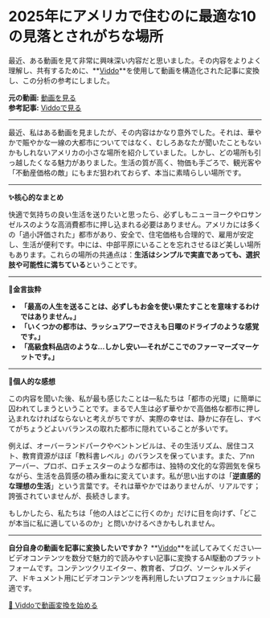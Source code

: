 # 2025年にアメリカで住むのに最適な10の見落とされがちな場所

最近、ある動画を見て非常に興味深い内容だと思いました。その内容をよりよく理解し、共有するために、**[Viddo](https://viddo.pro/)**を使用して動画を構造化された記事に変換し、この分析の参考にしました。

**元の動画:** [動画を見る](https://www.youtube.com/watch?v=Idl-FA_GMmM)  
**参考記事:** [Viddoで見る](https://viddo.pro/zh/video-result/d02dc021-7d07-4a13-a5a5-0e6a569bb036)

---

最近、私はある動画を見ましたが、その内容はかなり意外でした。それは、華やかで賑やかな一線の大都市についてではなく、むしろあなたが聞いたこともないかもしれないアメリカの小さな場所を紹介していました。しかし、どの場所も引っ越したくなる魅力がありました。生活の質が高く、物価も手ごろで、観光客や「不動産価格の敵」にもまだ狙われておらず、本当に素晴らしい場所です。

---

**✨核心的なまとめ**

快適で気持ちの良い生活を送りたいと思ったら、必ずしもニューヨークやロサンゼルスのような高消費都市に押し込まれる必要はありません。アメリカには多くの「過小評価された」都市があり、安全で、住宅価格も合理的で、雇用が安定し、生活が便利です。中には、中部平原にいることを忘れさせるほど美しい場所もあります。これらの場所の共通点は：**生活はシンプルで実直であっても、選択肢や可能性に満ちている**ということです。

---

**🎯金言抜粋**

- **「最高の人生を送ることは、必ずしもお金を使い果たすことを意味するわけではありません。」**
- **「いくつかの都市は、ラッシュアワーでさえも日曜のドライブのような感覚です。」**
- **「高級食料品店のような…しかし安い—それがここでのファーマーズマーケットです。」**

---

**🧠個人的な感想**

この内容を聞いた後、私が最も感じたことは—私たちは「都市の光環」に簡単に囚われてしまうということです。まるで人生は必ず華やかで高価格な都市に押し込まれなければならないと考えがちですが、実際の幸せは、静かに存在し、すべてがちょうどよいバランスの取れた都市に隠れていることが多いです。

例えば、オーバーランドパークやベントンビルは、その生活リズム、居住コスト、教育資源がほぼ「教科書レベル」のバランスを保っています。また、アnn アーバー、プロボ、ロチェスターのような都市は、独特の文化的な雰囲気を保ちながら、生活を品質感の積み重ねに変えています。私が思い出すのは「**逆直感的な理想の生活**」という言葉です。それは華やかではありませんが、リアルです；誇張されていませんが、長続きします。

もしかしたら、私たちは「他の人はどこに行くのか」だけに目を向けず、「どこが本当に私に適しているのか」と問いかけるべきかもしれません。

---

**自分自身の動画を記事に変換したいですか？** **[Viddo](https://viddo.pro/)**を試してみてください—ビデオコンテンツを数分で魅力的で読みやすい記事に変換するAI駆動のプラットフォームです。コンテンツクリエイター、教育者、ブログ、ソーシャルメディア、ドキュメント用にビデオコンテンツを再利用したいプロフェッショナルに最適です。

[🚀 Viddoで動画変換を始める](https://viddo.pro/)